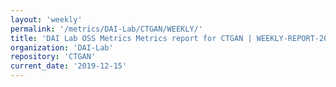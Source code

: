 ```yaml
---
layout: 'weekly'
permalink: '/metrics/DAI-Lab/CTGAN/WEEKLY/'
title: 'DAI Lab OSS Metrics Metrics report for CTGAN | WEEKLY-REPORT-2019-12-15'
organization: 'DAI-Lab'
repository: 'CTGAN'
current_date: '2019-12-15'
---
```

